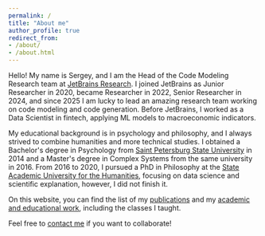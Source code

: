 ```yaml
---
permalink: /
title: "About me"
author_profile: true
redirect_from:
- /about/
- /about.html
---
```


Hello! My name is Sergey, and I am the Head of the Code Modeling Research team at [JetBrains Research](https://lp.jetbrains.com/research/software-engineering/). 
I joined JetBrains as Junior Researcher in 2020, became Researcher in 2022, Senior Researcher in 2024, and since 2025 I am lucky to lead an amazing research team working on code modeling and code generation.
Before JetBrains, I worked as a Data Scientist in fintech, applying ML models to macroeconomic indicators.

My educational background is in psychology and philosophy, and I always strived to combine humanities and more technical studies.
I obtained a Bachelor's degree in Psychology from [Saint Petersburg State University](https://english.spbu.ru/) in 2014 and a Master's degree in Complex Systems from the same university in 2016.
From 2016 to 2020, I pursued a PhD in Philosophy at the [State Academic University for the Humanities](https://gaugn.ru/en/), focusing on data science and scientific explanation, however, I did not finish it.

On this website, you can find the list of my [publications](https://titovs.github.io/publications/) and my [academic and educational work](https://titovs.github.io/academic_work/), including the classes I taught.

Feel free to [contact me](mailto:sergey.titov[at]jetbrains.com) if you want to collaborate!